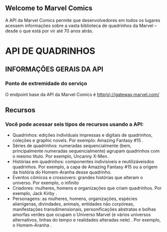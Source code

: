 ## Welcome to Marvel Comics 

A API da Marvel Comics permite que desenvolvedores em todos os lugares acessem informações sobre a vasta biblioteca de quadrinhos da Marvel – desde o que está por vir até 70 anos atrás.


# API DE QUADRINHOS
## INFORMAÇÕES GERAIS DA API
### Ponto de extremidade do serviço
O endpoint base da API da Marvel Comics é [http(s)://gateway.marvel.com/](url)
## Recursos
### Você pode acessar seis tipos de recursos usando a API:

- Quadrinhos: edições individuais impressas e digitais de quadrinhos, coleções e graphic novels. Por exemplo: Amazing Fantasy #15 .
- Séries de quadrinhos: numeradas sequencialmente (bem, principalmente numeradas sequencialmente) agrupam quadrinhos com o mesmo título. Por exemplo, Uncanny X-Men .
- Histórias em quadrinhos: componentes indivisíveis e reutilizáveis ​​dos quadrinhos. Por exemplo, a capa de Amazing Fantasy #15 ou a origem da história do Homem-Aranha desse quadrinho.
- Eventos cômicos e crossovers: grandes histórias que alteram o universo. Por exemplo, o infinito
- Criadores: mulheres, homens e organizações que criam quadrinhos. Por exemplo, Jack Kirby .
- Personagens: as mulheres, homens, organizações, espécies alienígenas, divindades, animais, entidades não corpóreas, manifestações transdimensionais, personificações abstratas e bolhas amorfas verdes que ocupam o Universo Marvel (e vários universos alternativos, linhas do tempo e realidades alteradas nele) . Por exemplo, o Homem-Aranha .

